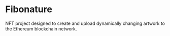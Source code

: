 # Fibonature
 NFT project designed to create and upload dynamically changing artwork to the Ethereum blockchain network.
